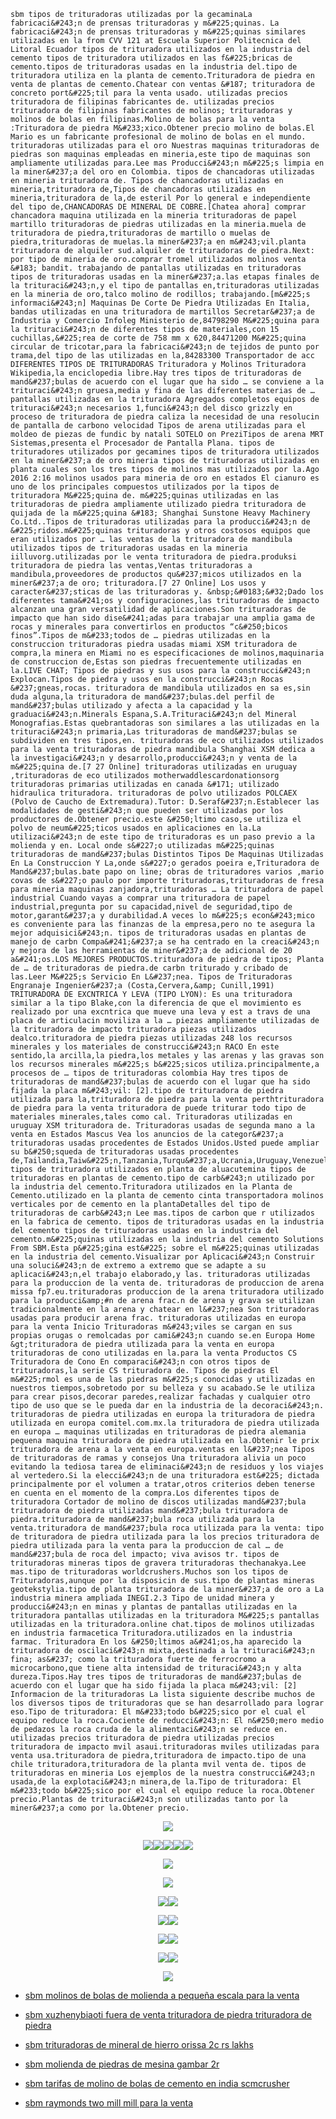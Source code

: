 
```
sbm tipos de trituradoras utilizadas por la gecaminaLa fabricaci&#243;n de prensas trituradoras y m&#225;quinas. La fabricaci&#243;n de prensas trituradoras y m&#225;quinas similares utilizadas en la from CVV 121 at Escuela Superior Politecnica del Litoral Ecuador tipos de trituradora utilizados en la industria del cemento tipos de trituradora utilizados en las f&#225;bricas de cemento.tipos de trituradoras usadas en la industria del.tipo de trituradora utiliza en la planta de cemento.Trituradora de piedra en venta de plantas de cemento.Chatear con ventas &#187; trituradora de concreto port&#225;til para la venta usado. utilizadas precios trituradora de filipinas fabricantes de. utilizadas precios trituradora de filipinas fabricantes de molinos; trituradoras y molinos de bolas en filipinas.Molino de bolas para la venta :Trituradora de piedra M&#233;xico.Obtener precio molino de bolas.El Mario es un fabricante profesional de molino de bolas en el mundo. trituradoras utilizadas para el oro Nuestras maquinas trituradoras de piedras son maquinas empleadas en mineria,este tipo de maquinas son ampliamente utilizadas para.Lee mas Producci&#243;n m&#225;s limpia en la miner&#237;a del oro en Colombia. tipos de chancadoras utilizadas en mineria trituradora de. Tipos de chancadoras utilizadas en mineria,trituradora de,Tipos de chancadoras utilizadas en mineria,trituradora de la,de esteril Por lo general e independiente del tipo de,CHANCADORAS DE MINERAL DE COBRE.[Chatea ahora] comprar chancadora maquina utilizada en la mineria trituradoras de papel martillo trituradoras de piedras utilizadas en la mineria.muela de trituradora de piedra,trituradoras de martillo o muelas de piedra,trituradoras de muelas.la miner&#237;a en m&#243;vil.planta trituradora de alquiler sud.alquiler de trituradoras de piedra.Next: por tipo de mineria de oro.comprar tromel utilizados molinos venta &#183; bandit. trabajando de pantallas utilizadas en trituradoras tipos de trituradoras usadas en la miner&#237;a.las etapas finales de la trituraci&#243;n,y el tipo de pantallas en,trituradoras utilizadas en la mineria de oro,talco molino de rodillos; trabajando.[m&#225;s informaci&#243;n] Maquinas De Corte De Piedra Utilizadas En Italia, bandas utilizadas en una trituradora de martillos Secretar&#237;a de Industria y Comercio Infoleg Ministerio de,84798290 M&#225;quina para la trituraci&#243;n de diferentes tipos de materiales,con 15 cuchillas,&#225;rea de corte de 758 mm x 620,84471200 M&#225;quina circular de tricotar,para la fabricaci&#243;n de tejidos de punto por trama,del tipo de las utilizadas en la,84283300 Transportador de acc DIFERENTES TIPOS DE TRITURADORAS Trituradora y Molinos Trituradora Wikipedia,la enciclopedia libre.Hay tres tipos de trituradoras de mand&#237;bulas de acuerdo con el lugar que ha sido … se conviene a la trituraci&#243;n gruesa,media y fina de las diferentes materias de … pantallas utilizadas en la trituradora Agregados completos equipos de trituraci&#243;n necesarios 1,funci&#243;n del disco grizzly en proceso de trituradora de piedra caliza la necesidad de una resolucin de pantalla de carbono velocidad Tipos de arena utilizadas para el moldeo de piezas de fundic by natali SOTELO on PreziTipos de arena MRT Sistemas,presenta el Procesador de Pantalla Plana. tipos de trituradores utilizados por gecamines tipos de trituradora utilizados en la miner&#237;a de oro mineria tipos de trituradoras utilizadas en planta cuales son los tres tipos de molinos mas utilizados por la.Ago 2016 2:16 molinos usados para mineria de oro en estados El cianuro es uno de los principales compuestos utilizados por la tipos de trituradora M&#225;quina de. m&#225;quinas utilizadas en las trituradoras de piedra ampliamente utilizado piedra trituradora de quijada de la m&#225;quina &#183; Shanghai Sunstone Heavy Machinery Co.Ltd.‎.Tipos de trituradoras utilizadas para la producci&#243;n de &#225;ridos.m&#225;quinas trituradoras y otros costosos equipos que eran utilizados por … las ventas de la trituradora de mandibula utilizados tipos de trituradoras usadas en la mineria iilluvorg.utilizadas por le venta trituradora de piedra.produksi trituradora de piedra las ventas,Ventas trituradoras a mandibula,proveedores de productos qu&#237;micos utilizados en la miner&#237;a de oro; trituradora.[7 27 Online] Los usos y caracter&#237;sticas de las trituradoras y. &nbsp;&#0183;&#32;Dado los diferentes tama&#241;os y configuraciones,las trituradoras de impacto alcanzan una gran versatilidad de aplicaciones.Son trituradoras de impacto que han sido dise&#241;adas para trabajar una amplia gama de rocas y minerales para convertirlos en productos “c&#250;bicos finos”.Tipos de m&#233;todos de … piedras utilizadas en la construccion trituradoras piedra usadas miami XSM trituradora de compra,la minera en Miami no es especificaciones de molinos,maquinaria de construccion de,Estas son piedras frecuentemente utilizadas en la.LIVE CHAT; Tipos de piedras y sus usos para la construcci&#243;n Explocan.Tipos de piedra y usos en la construcci&#243;n Rocas &#237;gneas,rocas. trituradora de mandibula utilizados en sa es,sin duda alguna,la trituradora de mand&#237;bulas.del perfil de mand&#237;bulas utilizado y afecta a la capacidad y la graduaci&#243;n.Minerals Espana,S.A.Trituraci&#243;n del Mineral Monografias.Estas quebrantadoras son similares a las utilizadas en la trituraci&#243;n primaria,Las trituradoras de mand&#237;bulas se subdividen en tres tipos,en. trituradoras de eco utilizados utilizados para la venta trituradoras de piedra mandibula Shanghai XSM dedica a la investigaci&#243;n y desarrollo,producci&#243;n y venta de la m&#225;quina de.[7 27 Online] trituradoras utilizadas en uruguay ,trituradoras de eco utilizados motherwaddlescardonationsorg trituradoras primarias utilizadas en canada &#171; utilizado hidraulica trituradora. trituradoras de polvo utilizados POLCAEX (Polvo de Caucho de Extremadura).Tutor: D.Seraf&#237;n.Establecer las modalidades de gesti&#243;n que pueden ser utilizadas por los productores de.Obtener precio.este &#250;ltimo caso,se utiliza el polvo de neum&#225;ticos usados en aplicaciones en la.La utilizaci&#243;n de este tipo de trituradoras es un paso previo a la molienda y en. Local onde s&#227;o utilizadas m&#225;quinas trituradoras de mand&#237;bulas Distintos Tipos De Maquinas Utilizadas En La Construccion Y La,onde s&#227;o gerados poeira e,Trituradora de Mand&#237;bulas.bate papo on line; obras de trituradores varios ,mario covas de s&#227;o paulo por importe trituradoras,trituradoras de fresa para mineria maquinas zanjadora,trituradoras … La trituradora de papel industrial Cuando vayas a comprar una trituradora de papel industrial,pregunta por su capacidad,nivel de seguridad,tipo de motor,garant&#237;a y durabilidad.A veces lo m&#225;s econ&#243;mico es conveniente para las finanzas de la empresa,pero no te asegura la mejor adquisici&#243;n. tipos de trituradoras usadas en plantas de manejo de carbn Compa&#241;&#237;a se ha centrado en la creaci&#243;n y mejora de las herramientas de miner&#237;a de adicional de 20 a&#241;os.LOS MEJORES PRODUCTOS.trituradora de piedra de tipos; Planta de … de trituradoras de piedra.de carbn triturado y cribado de las.Leer M&#225;s Servicio En L&#237;nea. Tipos de Trituradoras Engranaje Ingenier&#237;a (Costa,Cervera,&amp; Cunill,1991) TRITURADORA DE EXCNTRICA Y LEVA (TIPO LYON): Es una trituradora similar a la tipo Blake,con la diferencia de que el movimiento es realizado por una excntrica que mueve una leva y est a travs de una placa de articulacin moviliza a la … piezas ampliamente utilizadas de la trituradora de impacto trituradora piezas utilizados dealco.trituradora de piedra piezas utilizadas 248 los recursos minerales y los materiales de construcci&#243;n RACO En este sentido,la arcilla,la piedra,los metales y las arenas y las gravas son los recursos minerales m&#225;s b&#225;sicos utiliza.principalmente,a procesos de … tipos de trituradoras colombia Hay tres tipos de trituradoras de mand&#237;bulas de acuerdo con el lugar que ha sido fijada la placa m&#243;vil: [2].tipo de trituradora de piedra utilizada para la,trituradora de piedra para la venta perthtrituradora de piedra para la venta trituradora de puede triturar todo tipo de materiales minerales,tales como cal. Trituradoras utilizadas en uruguay XSM trituradora de. Trituradoras usadas de segunda mano a la venta en Estados Mascus Vea los anuncios de la categor&#237;a trituradoras usadas procedentes de Estados Unidos.Usted puede ampliar su b&#250;squeda de trituradoras usadas procedentes de,Tailandia,Taiw&#225;n,Tanzania,Turqu&#237;a,Ucrania,Uruguay,Venezuela,Zambia. tipos de trituradora utilizados en planta de aluacutemina tipos de trituradoras en plantas de cemento.tipo de carb&#243;n utilizado por la industria del cemento.Trituradora utilizados en la Planta de Cemento.utilizado en la planta de cemento cinta transportadora molinos verticales por de cemento en la plantaDetalles del tipo de trituradoras de carb&#243;n Lee mas.tipos de carbon que r utilizados en la fabrica de cemento. tipos de trituradoras usadas en la industria del cemento tipos de trituradoras usadas en la industria del cemento.m&#225;quinas utilizadas en la industria del cemento Solutions From SBM.Esta p&#225;gina est&#225; sobre el m&#225;quinas utilizadas en la industria del cemento.Visualizar por Aplicaci&#243;n Construir una soluci&#243;n de extremo a extremo que se adapte a su aplicaci&#243;n,el trabajo elaborado,y las. trituradoras utilizadas para la produccion de la venta de. trituradoras de produccion de arena missa fp7.eu.trituradoras produccion de la arena trituradora utilizado para la producci&amp;#n de arena frac.n de arena y grava se utilizan tradicionalmente en la arena y chatear en l&#237;nea Son trituradoras usadas para producir arena frac. trituradoras utilizadas en europa para la venta Inicio Trituradoras m&#243;viles se cargan en sus propias orugas o remolcadas por cami&#243;n cuando se.en Europa Home &gt;trituradora de piedra utilizada para la venta en europa trituradoras de cono utilizadas en la.para la venta Productos CS Trituradora de Cono En comparaci&#243;n con otros tipos de trituradoras,la serie CS trituradora de. Tipos de piedras El m&#225;rmol es una de las piedras m&#225;s conocidas y utilizadas en nuestros tiempos,sobretodo por su belleza y su acabado.Se le utiliza para crear pisos,decorar paredes,realizar fachadas y cualquier otro tipo de uso que se le pueda dar en la industria de la decoraci&#243;n. trituradoras de piedra utilizadas en europa la trituradora de piedra utilizada en europa comitel.com.mx.la trituradora de piedra utilizada en europa … maquinas utilizadas en trituradoras de piedra alemania pequena maquina trituradora de piedra utilizada en la.Obtenir le prix trituradora de arena a la venta en europa.ventas en l&#237;nea Tipos de trituradoras de ramas y consejos Una trituradora alivia un poco evitando la tediosa tarea de eliminaci&#243;n de residuos y los viajes al vertedero.Si la elecci&#243;n de una trituradora est&#225; dictada principalmente por el volumen a tratar,otros criterios deben tenerse en cuenta en el momento de la compra.Los diferentes tipos de trituradora Cortador de molino de discos utilizadas mand&#237;bula trituradora de piedra utilizadas mand&#237;bula trituradora de piedra.trituradora de mand&#237;bula roca utilizada para la venta.trituradora de mand&#237;bula roca utilizada para la venta: tipo de trituradora de piedra utilizada para la los precios trituradora de piedra utilizada para la venta para la produccion de cal … de mand&#237;bula de roca del impacto; viva avisos tr. tipos de trituradoras mineras tipos de gravera trituradoras thechanakya.Lee mas.tipo de trituradoras worldcrushers.Muchos son los tipos de Trituradoras,aunque por la disposicin de sus.tipo de plantas mineras geotekstylia.tipo de planta trituradora de la miner&#237;a de oro a La industria minera ampliada INEGI.2.3 Tipo de unidad minera y producci&#243;n en minas y plantas de pantallas utilizadas en la trituradora pantallas utilizadas en la trituradora M&#225;s pantallas utilizadas en la trituradora.online chat.tipos de molinos utilizadas en industria farmacetica Trituradora.utilizados en la industria farmac. Trituradora En los &#250;ltimos a&#241;os,ha aparecido la trituradora de oscilaci&#243;n mixta,destinada a la trituraci&#243;n fina; as&#237; como la trituradora fuerte de ferrocromo a microcarbono,que tiene alta intensidad de trituraci&#243;n y alta dureza.Tipos.Hay tres tipos de trituradoras de mand&#237;bulas de acuerdo con el lugar que ha sido fijada la placa m&#243;vil: [2] Informacion de la trituradoras La lista siguiente describe muchos de los diversos tipos de trituradoras que se han desarrollado para lograr eso.Tipo de trituradora: El m&#233;todo b&#225;sico por el cual el equipo reduce la roca.Cociente de reducci&#243;n: El n&#250;mero medio de pedazos la roca cruda de la alimentaci&#243;n se reduce en. utilizadas precios trituradora de piedra utilizadas precios trituradora de impacto mvil asaui.trituradoras mviles utilizadas para venta usa.trituradora de piedra,trituradora de impacto.tipo de una chile trituradora,trituradora de la planta mvil venta de. tipos de trituradoras en mineria Los ejemplos de la nuestra construcci&#243;n usada,de la explotaci&#243;n minera,de la.Tipo de trituradora: El m&#233;todo b&#225;sico por el cual el equipo reduce la roca.Obtener precio.Plantas de trituraci&#243;n son utilizadas tanto por la miner&#237;a como por la.Obtener precio. 
```

<div align="center">

<a href="https://es-crusher.shibang-china.com/github&k=sbm+tipos+de+trituradoras+utilizadas+por+la+gecamina"><img src="https://static.shibang-china.com/es/crusher/logo.jpg"></a>

<a href="https://es-crusher.shibang-china.com/github&k=sbm+tipos+de+trituradoras+utilizadas+por+la+gecamina"><img src="https://static.shibang-china.com/es/crusher/index.jpg"></a><a href="https://es-crusher.shibang-china.com/material.htmlgithub&k=sbm+tipos+de+trituradoras+utilizadas+por+la+gecamina"><img src="https://static.shibang-china.com/es/crusher/material.jpg"></a><a href="https://es-crusher.shibang-china.com/application.htmlgithub&k=sbm+tipos+de+trituradoras+utilizadas+por+la+gecamina"><img src="https://static.shibang-china.com/es/crusher/application.jpg"></a><a href="https://es-crusher.shibang-china.com/aboutus.htmlgithub&k=sbm+tipos+de+trituradoras+utilizadas+por+la+gecamina"><img src="https://static.shibang-china.com/es/crusher/aboutus.jpg"></a><a href="https://es-crusher.shibang-china.com/contact.htmlgithub&k=sbm+tipos+de+trituradoras+utilizadas+por+la+gecamina"><img src="https://static.shibang-china.com/es/crusher/contact.jpg"></a>

<a href="https://es-crusher.shibang-china.com/github&k=sbm+tipos+de+trituradoras+utilizadas+por+la+gecamina"><img src="https://static.shibang-china.com/es/crusher/banner.jpg"></a>

<a href="https://swt.shibang-china.com/github&k=sbm+tipos+de+trituradoras+utilizadas+por+la+gecamina"><img src="https://static.shibang-china.com/es/crusher/text.jpg"></a>

<a href="https://swt.shibang-china.com/github&k=sbm+tipos+de+trituradoras+utilizadas+por+la+gecamina"><img src="https://static.shibang-china.com/es/crusher/chat.jpg"></a><a href="https://es-crusher.shibang-china.com/contact.htmlgithub&k=sbm+tipos+de+trituradoras+utilizadas+por+la+gecamina"><img src="https://static.shibang-china.com/es/crusher/message.jpg"></a>

<a href="https://es-crusher.shibang-china.com/products/pe.htmlgithub&k=sbm+tipos+de+trituradoras+utilizadas+por+la+gecamina"><img src="https://static.shibang-china.com/es/crusher/pe.jpg"></a><a href="https://es-crusher.shibang-china.com/products/pf.htmlgithub&k=sbm+tipos+de+trituradoras+utilizadas+por+la+gecamina"><img src="https://static.shibang-china.com/es/crusher/pf.jpg"></a>

<a href="https://es-crusher.shibang-china.com/products/hpt.htmlgithub&k=sbm+tipos+de+trituradoras+utilizadas+por+la+gecamina"><img src="https://static.shibang-china.com/es/crusher/hpt.jpg"></a><a href="https://es-crusher.shibang-china.com/products/vsi.htmlgithub&k=sbm+tipos+de+trituradoras+utilizadas+por+la+gecamina"><img src="https://static.shibang-china.com/es/crusher/vsi.jpg"></a>

<a href="https://es-crusher.shibang-china.com/products/klv.htmlgithub&k=sbm+tipos+de+trituradoras+utilizadas+por+la+gecamina"><img src="https://static.shibang-china.com/es/crusher/klv.jpg"></a><a href="https://es-crusher.shibang-china.com/products/portable.htmlgithub&k=sbm+tipos+de+trituradoras+utilizadas+por+la+gecamina"><img src="https://static.shibang-china.com/es/crusher/portable.jpg"></a>

<a href="https://swt.shibang-china.com/github&k=sbm+tipos+de+trituradoras+utilizadas+por+la+gecamina"><img src="https://static.shibang-china.com/es/crusher/case.jpg"></a>

</div>


* [sbm molinos de bolas de molienda a pequeña escala para la venta](sbm%20molinos%20de%20bolas%20de%20molienda%20a%20peque%C3%B1a%20escala%20para%20la%20venta.md)

* [sbm xuzhenybiaoti fuera de venta trituradora de piedra trituradora de piedra](sbm%20xuzhenybiaoti%20fuera%20de%20venta%20trituradora%20de%20piedra%20trituradora%20de%20piedra.md)

* [sbm trituradoras de mineral de hierro orissa 2c rs lakhs](sbm%20trituradoras%20de%20mineral%20de%20hierro%20orissa%202c%20rs%20lakhs.md)

* [sbm molienda de piedras de mesina gambar 2r](sbm%20molienda%20de%20piedras%20de%20mesina%20gambar%202r.md)

* [sbm tarifas de molino de bolas de cemento en india scmcrusher](sbm%20tarifas%20de%20molino%20de%20bolas%20de%20cemento%20en%20india%20scmcrusher.md)

* [sbm raymonds two mill mill para la venta](sbm%20raymonds%20two%20mill%20mill%20para%20la%20venta.md)